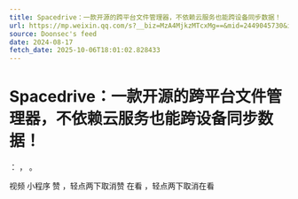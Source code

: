 ```yaml
---
title: Spacedrive：一款开源的跨平台文件管理器，不依赖云服务也能跨设备同步数据！
url: https://mp.weixin.qq.com/s?__biz=MzA4MjkzMTcxMg==&mid=2449045730&idx=1&sn=2456ae3b22cbed5ae8d6386e8231962c
source: Doonsec's feed
date: 2024-08-17
fetch_date: 2025-10-06T18:01:02.828433
---
```


# Spacedrive：一款开源的跨平台文件管理器，不依赖云服务也能跨设备同步数据！

：
，
。

视频
小程序
赞
，轻点两下取消赞
在看
，轻点两下取消在看
